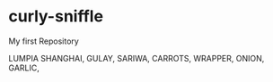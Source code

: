 # curly-sniffle
My first Repository

LUMPIA SHANGHAI, GULAY, SARIWA, 
CARROTS, WRAPPER, ONION, GARLIC, 